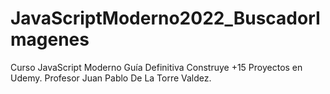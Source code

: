 # JavaScriptModerno2022_BuscadorImagenes
Curso JavaScript Moderno Guía Definitiva Construye +15 Proyectos en Udemy. Profesor Juan Pablo De La Torre Valdez.
